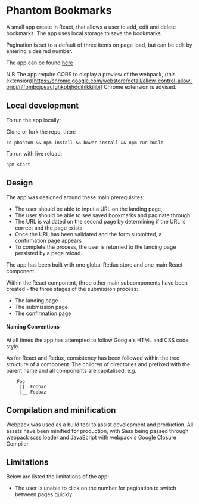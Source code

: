 # Phantom Bookmarks

A small app create in React, that allows a user to add, edit and delete bookmarks. The app uses local storage to save the bookmarks.

Pagination is set to a default of three items on page load, but can be edit by entering a desired number.

The app can be found [here](https://windett.co.uk/phantom)

N.B The app require CORS to display a preview of the webpack, (this extension)[https://chrome.google.com/webstore/detail/allow-control-allow-origi/nlfbmbojpeacfghkpbjhddihlkkiljbi] Chrome extension is advised.

## Local development
To run the app locally:

Clone or fork the repo, then:

`cd phantom && npm install && bower install && npm run build`

To run with live reload:

`npm start`

## Design

The app was designed around these main prerequisites:

- The user should be able to input a URL on the landing page,
- The user should be able to see saved bookmarks and paginate through
- The URL is validated on the second page by determining if the URL is correct and the page exists
- Once the URL has been validated and the form submitted, a confirmation page appears
- To complete the process, the user is returned to the landing page persisted by a page reload.

The app has been built with one global Redux store and one main React component.

Within the React component, three other main subcomponents have been created - the three stages of the submission process:

- The landing page
- The submission page
- The confirmation page

#### Naming Conventions

At all times the app has attempted to follow Google's HTML and CSS code style.

As for React and Redux, consistency has been followed within the tree structure of a component. The children of directories and prefixed with the parent name and all components are capitalised, e.g.

		Foo
		 ||_ Foobar
		 |__ Foobaz


## Compilation and minification
Webpack was used as a build tool to assist development and production. All assets have been minified for production, with Sass being passed through webpack scss loader and JavaScript with webpack's Google Closure Compiler.

## Limitations

Below are listed the limitations of the app:

- The user is unable to click on the number for pagination to switch between pages quickly
